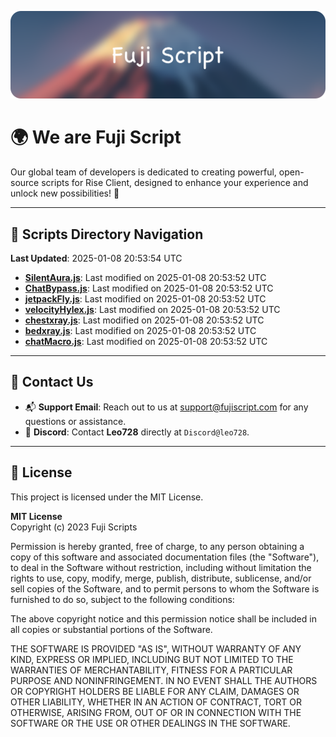 ![Banner](.github/b.webp)

# 🌍 **We are Fuji Script**

Our global team of developers is dedicated to creating powerful, open-source scripts for Rise Client, designed to enhance your experience and unlock new possibilities! 🌟

---
<!-- SCRIPTS_NAVIGATION_START -->
## 📂 **Scripts Directory Navigation**

**Last Updated**: 2025-01-08 20:53:54 UTC

- **[SilentAura.js](scripts/SilentAura.js)**: Last modified on 2025-01-08 20:53:52 UTC
- **[ChatBypass.js](scripts/ChatBypass.js)**: Last modified on 2025-01-08 20:53:52 UTC
- **[jetpackFly.js](scripts/jetpackFly.js)**: Last modified on 2025-01-08 20:53:52 UTC
- **[velocityHylex.js](scripts/velocityHylex.js)**: Last modified on 2025-01-08 20:53:52 UTC
- **[chestxray.js](scripts/chestxray.js)**: Last modified on 2025-01-08 20:53:52 UTC
- **[bedxray.js](scripts/bedxray.js)**: Last modified on 2025-01-08 20:53:52 UTC
- **[chatMacro.js](scripts/chatMacro.js)**: Last modified on 2025-01-08 20:53:52 UTC

<!-- SCRIPTS_NAVIGATION_END -->

---

## 💬 **Contact Us**  
- 📬 **Support Email**: Reach out to us at [support@fujiscript.com](mailto:support@fujiscript.com) for any questions or assistance.  
- 💬 **Discord**: Contact **Leo728** directly at `Discord@leo728`.

---

## 📜 **License**

This project is licensed under the MIT License.  

**MIT License**  
Copyright (c) 2023 Fuji Scripts  

Permission is hereby granted, free of charge, to any person obtaining a copy of this software and associated documentation files (the "Software"), to deal in the Software without restriction, including without limitation the rights to use, copy, modify, merge, publish, distribute, sublicense, and/or sell copies of the Software, and to permit persons to whom the Software is furnished to do so, subject to the following conditions:  

The above copyright notice and this permission notice shall be included in all copies or substantial portions of the Software.  

THE SOFTWARE IS PROVIDED "AS IS", WITHOUT WARRANTY OF ANY KIND, EXPRESS OR IMPLIED, INCLUDING BUT NOT LIMITED TO THE WARRANTIES OF MERCHANTABILITY, FITNESS FOR A PARTICULAR PURPOSE AND NONINFRINGEMENT. IN NO EVENT SHALL THE AUTHORS OR COPYRIGHT HOLDERS BE LIABLE FOR ANY CLAIM, DAMAGES OR OTHER LIABILITY, WHETHER IN AN ACTION OF CONTRACT, TORT OR OTHERWISE, ARISING FROM, OUT OF OR IN CONNECTION WITH THE SOFTWARE OR THE USE OR OTHER DEALINGS IN THE SOFTWARE.  
